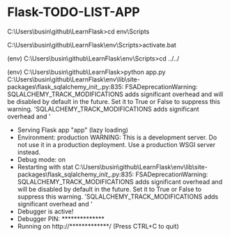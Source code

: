 # Flask-TODO-LIST-APP


C:\Users\busin\github\LearnFlask>cd env\Scripts

C:\Users\busin\github\LearnFlask\env\Scripts>activate.bat

(env) C:\Users\busin\github\LearnFlask\env\Scripts>cd ../../

(env) C:\Users\busin\github\LearnFlask>python app.py
C:\Users\busin\github\LearnFlask\env\lib\site-packages\flask_sqlalchemy\__init__.py:835: FSADeprecationWarning: SQLALCHEMY_TRACK_MODIFICATIONS adds significant overhead and will be disabled by default in the future.  Set it to True or False to suppress this warning.
  'SQLALCHEMY_TRACK_MODIFICATIONS adds significant overhead and '
 * Serving Flask app "app" (lazy loading)
 * Environment: production
   WARNING: This is a development server. Do not use it in a production deployment.
   Use a production WSGI server instead.
 * Debug mode: on
 * Restarting with stat
C:\Users\busin\github\LearnFlask\env\lib\site-packages\flask_sqlalchemy\__init__.py:835: FSADeprecationWarning: SQLALCHEMY_TRACK_MODIFICATIONS adds significant overhead and will be disabled by default in the future.  Set it to True or False to suppress this warning.
  'SQLALCHEMY_TRACK_MODIFICATIONS adds significant overhead and '
 * Debugger is active!
 * Debugger PIN: **************
 * Running on http://*************/ (Press CTRL+C to quit)
